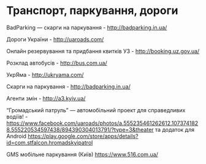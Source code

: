 # Транспорт, паркування, дороги

BadParking — скарги на паркування - http://badparking.in.ua/

Дороги України - http://uaroads.com/

Онлайн резервування та придбання квиткiв УЗ - http://booking.uz.gov.ua/

Розклад автобусів - http://bus.com.ua/

УкрЯма - http://ukryama.com/

Скарги на паркування - http://badparking.in.ua/

Агенти змін - http://a3.kyiv.ua/

“Громадський патруль” — автомобільний проект для справедливих водіїв! - https://www.facebook.com/uaroads/photos/a.555235461262612.1073741828.555220534597438/894390304013791/?type=3&theater та додаток для Android https://play.google.com/store/apps/details?id=com.stfalcon.hromadskyipatrol

GMS мобільне паркування (Київ) https://www.516.com.ua/
